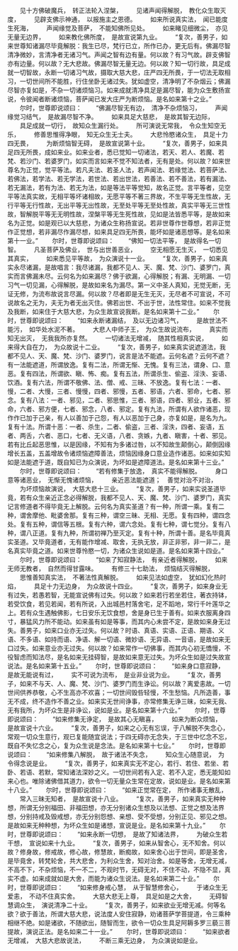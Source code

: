 <!-- { "loadSidebar": true } -->
　　见十方佛破魔兵，　转正法轮入涅槃，
　　见诸声闻得解脱，　教化众生取灭度，
　　见辟支佛示神通，　以报施主之恩德。
　　如来所说真实法，　闻已能度生死海，
　　声闻缘觉及菩萨，　不能知佛所见处。
　　如来睹见细微尘，　亦见无量无边界，
　　如来教化佛所度，　是故宣说第九业。
　　“复次，善男子，如来世尊知诸漏尽毕竟解脱：我生已尽，梵行已立，所作已办，更无后有。佛漏尽智清净微妙，言清净者无诸习气。声闻之智有边有量。何以故？有习气故。辟支佛智亦有边量。何以故？无大悲故。佛漏尽智无量无边。何以故？知一切行故，具足成就一切智故，永断一切诸习气故，摄取大慈大悲，庄严四无所畏，于一切法无取相习，一切世间所不能胜，行住坐卧无诸过失。犹如虚空，清净明了不杂烟云；佛漏尽智亦复如是，不杂一切诸烦恼习。如来成就清净具足是漏尽智，能为众生敷扬宣说，令彼闻者断诸烦恼，菩萨闻已发大庄严为断烦恼。是名如来第十之业。”
　　尔时，世尊即说颂曰：
　　“佛漏尽智无有边，　清净不杂烦恼习，
　　声闻缘觉习结气，　是故漏尽智不净。
　　如来具足大慈悲，　是故其智无边际，
　　具足成就一切行，　故知众生漏行处。
　　所可演说无常我，　令众生知空无乐，
　　修善思惟得净眼，　知无众生无士夫。
　　大悲怜愍诸众生，　具足十力四无畏，
　　为断烦恼智无碍，　是故宣说第十业。
　　“复次，善男子，如来具足四无所畏，成如来业。如来业者，悉已觉知一切诸法，若天、若人、若魔、若梵、若沙门、若婆罗门，如实而言如来不觉不知法者，无有是处。何以故？如来世尊名为正觉，觉平等法。若凡夫法、若圣人法，若声闻法、若缘觉法、若菩萨法、若佛法，若学法、若无学法，若世法、若出世法，若善法、若不善法，若有漏法、若无漏法，若有为法、若无为法，如是等法平等觉知，故名正觉。言平等者，见空平等法真实故，无相平等坏诸相故，无愿平等不著三界故，不生平等无生性故，无行平等无行性故，无出平等无出性故，无至处平等无至处性故，真实平等无三世性故，智解脱平等无无明性故，涅槃平等无生死性故，见如是法皆悉平等，是故如来名为正觉。如是观已以大慈悲，为诸众生称扬宣说。若非世尊作世尊想，若非正觉作正觉想，若非漏尽作漏尽想，如来具足四无所畏，能坏如是诸恶想等。是名如来第十一业。”
　　尔时，世尊即说颂曰：
　　“佛知一切法平等，　是故得名一切智。
　　凡圣菩萨及佛业，　世与出世善恶业，
　　空无相愿无生灭，　一切悉见其真实，
　　如来悉见平等故，　为众演说十一业。
　　“复次，善男子，如来真实永尽诸漏，是故唱言：我尽诸漏，我都不见人、天、魔、梵、沙门、婆罗门，真实而言佛漏未尽。云何名为如来漏尽？佛于欲漏，心得解脱；有漏、无明漏、一切习气一切见漏，心得解脱，是故如来名为漏尽。第一义中圣人真知，无觉无断，无证无修，为流布故说言尽漏。何以故？尽者即是无生无灭，无尽者不可宣说，不可说故名之无为，夫无为者无出灭住。佛若出世、不出于世，法性常住。如来不觉我及我断，如来住于大慈大悲，为众生故宣说我断。是名如来第十二业。”
　　尔时，世尊即说颂曰：
　　“如来永断诸漏结，　及以无边诸习气，
　　是故世法不能污，　如华处水泥不著。
　　大悲人中师子王，　为众生故说流布，
　　真实而知无出灭，　无我我所亦复然。
　　一切诸法无增减，　随其性相真实说，
　　如来得大自在力，　为众故说十二业。
　　“复次，善男子，如来真实说遮道法，我都不见人、天、魔、梵、沙门、婆罗门，说言是法不能遮。云何名遮？云何不遮？有一法能遮道，所谓放逸。复有二法，所谓无惭、无愧。复有三法，谓身、口、意恶。复有四法，所谓欲、瞋、怖、痴。复有五法，所谓杀生、偷盗、淫泆、妄语、饮酒。复有六法，所谓不敬佛、法、僧、戒、三昧、不放逸。复有七法：一者、慢，二者、大慢，三者、慢慢，四者、邪慢，五者、邪语，六者、邪命，七者、邪念。复有八法：一者、邪见，二者、邪思惟，三者、邪语，四者、邪业，五者、邪命，六者、邪方便，七者、邪念，八者、邪定。复有九法，所谓有人欲作诸恶，现作作已加于己亲，有人以善加于己怨，有人以恶加于己身，亦复如是，是名为九。复有十法。所谓十恶：一者、杀生，二者、偷盗，三者、淫泆，四者、妄语，五者、两舌，六者、恶口，七者、无义语，八者、贪嫉，九者、瞋害，十者、邪见。若有比丘起恶思惟，以是因缘，不知有为多诸过咎，以不知故生颠倒心，颠倒因缘增长五盖，五盖增故令诸烦恼遮障善法，烦恼因缘身口意业造作诸恶。如来如实知如是法能遮于道，既自知已为众演说，为坏如是遮障道法。是名如来第十三业。”
　　尔时，世尊即说颂曰：
　　“若有修集于放逸，　真实不能得解脱。
　　身口意等诸恶业，　无惭无愧诸烦恼，
　　亲近恶法能遮道；　善觉对治不对治，
　　为坏烦恼故演说，　大慈大悲十三业。
　　“复次，善男子，如来实说圣道毕竟，若有众生亲近正念必得解脱，我都不见人、天、魔、梵、沙门、婆罗门，真实记言修道者不得毕竟无上解脱。云何名为真实圣道？有一种，所谓一乘。复有二种，谓舍摩他、毗婆舍那。复有三种，谓空三昧、无相、无愿。复有四种，谓四念处。复有五种，谓信等五根。复有六种，谓六念处。复有七种，谓七觉分。复有八种，谓八正道。复有九种，所谓初禅乃至灭定。复有十种，所谓十善。是名毕竟真实圣道。又毕竟道者，无有能作增减、取舍，无执无放，非正非邪，非一非二，是名真实毕竟之道。如来世尊怜愍一切，为诸众生说如是道。是名如来第十四业。”
　　尔时，世尊即说颂曰：
　　“如来了知寂静法，　有亲近者得解脱，
　　如来无师无教者，　自然而得甘露味。
　　有修三十七助法，　烦恼结灭得解脱，
　　思惟善知真实法，　不著法性真解脱。
　　如来见法如虚空，　犹如幻化热时焰，
　　具足十力无边身，　为众故说十四业。
　　“复次，善男子，如来身业无有过失，若愚若智，无能宣说佛有过失。何以故？如来若行若坐若住，著衣持钵，若受饮食，若见若闻，若有所说，入出城邑村落舍宅，足不蹈地，常行千叶莲华之上。若有众生遇触佛影，七日安乐无饮食想，舍是身已生于善有。如来衣服离身四寸，暴猛风力所不能动。如来虽有如是等事，而其内心未尝不定，是故如来身无过失。善男子，如来口业亦无过失。何以故？时语、真语、实语、正语、期语、义语、不多语、如持而语、净语、解一切语、微妙语、无异语、一音语，是故如来无口过失。如来意业亦无过失。何以故？如来常作一切佛事，而其内心初无憍慢，不役智虑而知法尽，是名如来无挂碍智，是故如来意无过失。为坏众生如是过失故宣说法。是名如来第十五业。”
　　尔时，世尊即说颂曰：
　　“如来身口意寂静，　是故无能说有过，
　　实不可说为流布，　是业非业说为业。
　　“复次，善男子，如来不与天、人、魔、梵、沙门、婆罗门而生诤讼。何以故？离爱恚故。一切世间供养恭敬，心不生高亦不欢喜；一切世间毁呰轻慢，不生愁恼。凡所造善，事无不成，终不造作不善之业。如来实无世间诤事，亦常修集无诤三昧，如来无我、无有我所，为坏众生是非诤讼，说如是业。是名如来第十六业。”
　　尔时，世尊即说颂曰：
　　“如来修集无诤定，　是故其心无瞋喜，
　　如来为断众烦恼，　是故宣说十六业。
　　“复次，善男子，如来之心无有忘误，于八解脱不失念心，常观一切众生意行，观已复能随宜说法；于四无碍亦无念失，于三世中忆念不忘，既自不失忆念之心，复为众生说是念法。是名如来第十七业。”
　　尔时，世尊即说颂曰：
　　“如来修集八解脱，　故于诸法不失念，
　　知众生心随意说，　为令得念说是业。
　　“复次，善男子，如来真实无不定心，若行、若住、若坐、若卧、若语、若默，常知诸法深妙之义。一切世间若有入定、若不入定，悉无能知如来心也。唯除诸佛借其道力，欲令一切无量众生常在定故，说如是业。是名如来第十八业。”
　　尔时，世尊即说颂曰：
　　“如来正觉常在定，　所作诸事无散乱，
　　常入三昧无知者，　是故宣说十八业。
　　“复次，善男子，如来真实无种种想，所谓无分别福田、非福田想，亦无分别诸众生想及以法想、正觉之想及法界想，分别持戒及毁戒想，亦无分别怨想、亲想、受不受想，分别正见、邪见之想。是故如来无种种想，为坏众生如是诸想，宣说是业。是名如来第十九业。”
　　尔时，世尊即说颂曰：
　　“如来永断一切想，　是故了知诸法界，
　　为破众生若干想，　宣说如来十九业。
　　“复次，善男子，如来从智舍心，无不知舍。何以故？修身故，修戒故，修心故，修慧故，断痴故，如来舍心出于世间，即是圣舍，是毕竟舍，转梵轮舍，共大悲舍，为利众生舍，知对治舍。如是等舍，无增无减，不高不下，不杂烦恼，不一不二，不观时节，无碍无对，不住不动，不隐不显，真实不虚。如来成就如是大舍，而能为诸众生说法。是名如来第二十业。”
　　尔时，世尊即说颂曰：
　　“如来修身戒心慧，　从于智慧修舍心，
　　于诸众生无爱恚，　不动不住真实舍。
　　大慈大悲无上尊，　具足如是之大舍，
　　无碍智慧调众生，　演说清净二十业。
　　“复次，善男子，如来欲业无增无减。何等名欲？欲于善法，所谓大慈大悲，说法度人安住寂静，劝诸菩萨学菩提道，令三乘种相继不绝。如是诸欲，不随欲出，随智而生，欲令一切众生具足阿耨多罗三藐三菩提故，演说正法。是名如来二十一业。”
　　尔时，世尊即说颂曰：
　　“如来欲者无增减，　大慈大悲故说法，
　　不断三乘无边身，　为众演说如是业。
